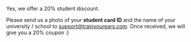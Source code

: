 Yes, we offer a 20% student discount.

Please send us a photo of your **student card ID** and the name of your university / school to [support@trainyourears.com](mailto:support@trainyourears.com). Once received, we will give you a 20% coupon :\)

